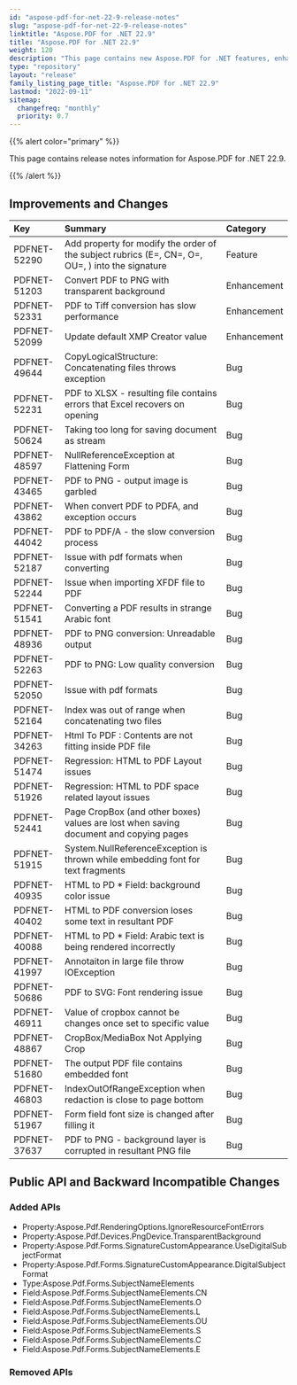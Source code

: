 ```yaml
---
id: "aspose-pdf-for-net-22-9-release-notes"
slug: "aspose-pdf-for-net-22-9-release-notes"
linktitle: "Aspose.PDF for .NET 22.9"
title: "Aspose.PDF for .NET 22.9"
weight: 120
description: "This page contains new Aspose.PDF for .NET features, enhancement, and bug fixes in 2022, version 22.9."
type: "repository"
layout: "release"
family_listing_page_title: "Aspose.PDF for .NET 22.9"
lastmod: "2022-09-11"
sitemap:
  changefreq: "monthly"
  priority: 0.7
---
```


{{% alert color="primary" %}}

This page contains release notes information for Aspose.PDF for .NET 22.9.

{{% /alert %}}

## Improvements and Changes

|**Key**|**Summary**|**Category**|
| :- | :- | :- |
|PDFNET-52290|Add property for modify the order of the subject rubrics (E=, CN=, O=, OU=, ) into the signature|Feature|
|PDFNET-51203|Convert PDF to PNG with transparent background|Enhancement|
|PDFNET-52331|PDF to Tiff conversion has slow performance|Enhancement|
|PDFNET-52099|Update default XMP Creator value|Enhancement|
|PDFNET-49644|CopyLogicalStructure: Concatenating files throws exception|Bug|
|PDFNET-52231|PDF to XLSX - resulting file contains errors that Excel recovers on opening|Bug|
|PDFNET-50624|Taking too long for saving document as stream|Bug|
|PDFNET-48597|NullReferenceException at Flattening Form|Bug|
|PDFNET-43465|PDF to PNG - output image is garbled|Bug|
|PDFNET-43862|When convert PDF to PDFA, and exception occurs|Bug|
|PDFNET-44042|PDF to PDF/A - the slow conversion process|Bug|
|PDFNET-52187|Issue with pdf formats when converting |Bug|
|PDFNET-52244|Issue when importing XFDF file to PDF|Bug|
|PDFNET-51541|Converting a PDF results in strange Arabic font|Bug|
|PDFNET-48936|PDF to PNG conversion: Unreadable output|Bug|
|PDFNET-52263|PDF to PNG: Low quality conversion|Bug|
|PDFNET-52050|Issue  with pdf formats|Bug|
|PDFNET-52164|Index was out of range when concatenating two files|Bug|
|PDFNET-34263|Html To PDF : Contents are not fitting inside PDF file|Bug|
|PDFNET-51474|Regression: HTML to PDF Layout issues|Bug|
|PDFNET-51926|Regression:  HTML to PDF space related layout issues |Bug|
|PDFNET-52441|Page CropBox (and other boxes) values are lost when saving document and copying pages|Bug|
|PDFNET-51915|System.NullReferenceException is thrown while embedding font for text fragments|Bug|
|PDFNET-40935|HTML to PD * Field: background color issue|Bug|
|PDFNET-40402|HTML to PDF conversion loses some text in resultant PDF|Bug|
|PDFNET-40088|HTML to PD * Field: Arabic text is being rendered incorrectly|Bug|
|PDFNET-41997|Annotaiton in large file throw IOException|Bug|
|PDFNET-50686|PDF to SVG: Font rendering issue|Bug|
|PDFNET-46911|Value of cropbox cannot be changes once set to specific value|Bug|
|PDFNET-48867|CropBox/MediaBox Not Applying Crop|Bug|
|PDFNET-51680|The output PDF file contains embedded font|Bug|
|PDFNET-46803|IndexOutOfRangeException when redaction is close to page bottom|Bug|
|PDFNET-51967|Form field font size is changed after filling it|Bug|
|PDFNET-37637|PDF to PNG - background layer is corrupted in resultant PNG file|Bug|

## Public API and Backward Incompatible Changes

### Added APIs

* Property:Aspose.Pdf.RenderingOptions.IgnoreResourceFontErrors
* Property:Aspose.Pdf.Devices.PngDevice.TransparentBackground
* Property:Aspose.Pdf.Forms.SignatureCustomAppearance.UseDigitalSubjectFormat
* Property:Aspose.Pdf.Forms.SignatureCustomAppearance.DigitalSubjectFormat
* Type:Aspose.Pdf.Forms.SubjectNameElements
* Field:Aspose.Pdf.Forms.SubjectNameElements.CN
* Field:Aspose.Pdf.Forms.SubjectNameElements.O
* Field:Aspose.Pdf.Forms.SubjectNameElements.L
* Field:Aspose.Pdf.Forms.SubjectNameElements.OU
* Field:Aspose.Pdf.Forms.SubjectNameElements.S
* Field:Aspose.Pdf.Forms.SubjectNameElements.C
* Field:Aspose.Pdf.Forms.SubjectNameElements.E

### Removed APIs
